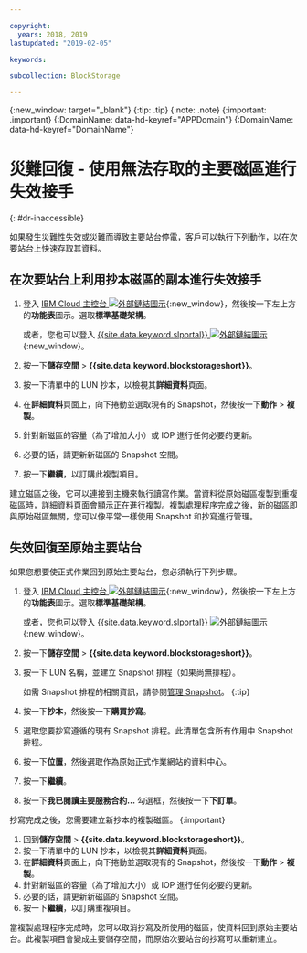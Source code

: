 ```yaml
---

copyright:
  years: 2018, 2019
lastupdated: "2019-02-05"

keywords:

subcollection: BlockStorage

---
```

{:new_window: target="_blank"}
{:tip: .tip}
{:note: .note}
{:important: .important}
{:DomainName: data-hd-keyref="APPDomain"}
{:DomainName: data-hd-keyref="DomainName"}

# 災難回復 - 使用無法存取的主要磁區進行失效接手
{: #dr-inaccessible}

如果發生災難性失效或災難而導致主要站台停電，客戶可以執行下列動作，以在次要站台上快速存取其資料。

## 在次要站台上利用抄本磁區的副本進行失效接手

1. 登入 [IBM Cloud 主控台 ![外部鏈結圖示](../../icons/launch-glyph.svg "外部鏈結圖示")](https://{DomainName}/){:new_window}，然後按一下左上方的**功能表**圖示。選取**標準基礎架構**。


   或者，您也可以登入 [{{site.data.keyword.slportal}} ![外部鏈結圖示](../../icons/launch-glyph.svg "外部鏈結圖示")](https://control.softlayer.com/){:new_window}。
2. 按一下**儲存空間** > **{{site.data.keyword.blockstorageshort}}**。
3. 按一下清單中的 LUN 抄本，以檢視其**詳細資料**頁面。
4. 在**詳細資料**頁面上，向下捲動並選取現有的 Snapshot，然後按一下**動作** > **複製**。
5. 針對新磁區的容量（為了增加大小）或 IOP 進行任何必要的更新。
6. 必要的話，請更新新磁區的 Snapshot 空間。
7. 按一下**繼續**，以訂購此複製項目。

建立磁區之後，它可以連接到主機來執行讀寫作業。當資料從原始磁區複製到重複磁區時，詳細資料頁面會顯示正在進行複製。複製處理程序完成之後，新的磁區即與原始磁區無關，您可以像平常一樣使用 Snapshot 和抄寫進行管理。

## 失效回復至原始主要站台

如果您想要使正式作業回到原始主要站台，您必須執行下列步驟。

1. 登入 [IBM Cloud 主控台 ![外部鏈結圖示](../../icons/launch-glyph.svg "外部鏈結圖示")](https://{DomainName}/){:new_window}，然後按一下左上方的**功能表**圖示。選取**標準基礎架構**。


   或者，您也可以登入 [{{site.data.keyword.slportal}} ![外部鏈結圖示](../../icons/launch-glyph.svg "外部鏈結圖示")](https://control.softlayer.com/){:new_window}。
2. 按一下**儲存空間** > **{{site.data.keyword.blockstorageshort}}**。
3. 按一下 LUN 名稱，並建立 Snapshot 排程（如果尚無排程）。

   如需 Snapshot 排程的相關資訊，請參閱[管理 Snapshot](/docs/infrastructure/BlockStorage?topic=BlockStorage-managingSnapshots#addingschedule)。
   {:tip}
4. 按一下**抄本**，然後按一下**購買抄寫**。

5. 選取您要抄寫遵循的現有 Snapshot 排程。此清單包含所有作用中 Snapshot 排程。
6. 按一下**位置**，然後選取作為原始正式作業網站的資料中心。
7. 按一下**繼續**。
8. 按一下**我已閱讀主要服務合約...** 勾選框，然後按一下**下訂單**。

抄寫完成之後，您需要建立新抄本的複製磁區。
{:important}

1. 回到**儲存空間** > **{{site.data.keyword.blockstorageshort}}**。
2. 按一下清單中的 LUN 抄本，以檢視其**詳細資料**頁面。
3. 在**詳細資料**頁面上，向下捲動並選取現有的 Snapshot，然後按一下**動作** > **複製**。
4. 針對新磁區的容量（為了增加大小）或 IOP 進行任何必要的更新。
5. 必要的話，請更新新磁區的 Snapshot 空間。
6. 按一下**繼續**，以訂購重複項目。

當複製處理程序完成時，您可以取消抄寫及所使用的磁區，使資料回到原始主要站台。此複製項目會變成主要儲存空間，而原始次要站台的抄寫可以重新建立。
